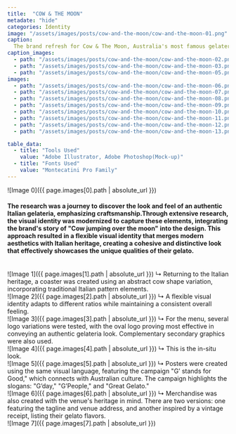 ```yaml
---
title:  "COW & THE MOON"
metadate: "hide"
categories: Identity
image: "/assets/images/posts/cow-and-the-moon/cow-and-the-moon-01.png"
caption: 
  The brand refresh for Cow & The Moon, Australia's most famous gelateria, aimed to reflect the brand's core values and market positioning. The challenge was to highlight the family-owned nature, legacy, and authenticity of their gelato, which is positioned as a small luxury. 
caption_images: 
  - path: "/assets/images/posts/cow-and-the-moon/cow-and-the-moon-02.png"
  - path: "/assets/images/posts/cow-and-the-moon/cow-and-the-moon-03.png"
  - path: "/assets/images/posts/cow-and-the-moon/cow-and-the-moon-05.png"
images:
  - path: "/assets/images/posts/cow-and-the-moon/cow-and-the-moon-06.png"
  - path: "/assets/images/posts/cow-and-the-moon/cow-and-the-moon-07.png"
  - path: "/assets/images/posts/cow-and-the-moon/cow-and-the-moon-08.png"
  - path: "/assets/images/posts/cow-and-the-moon/cow-and-the-moon-09.png"
  - path: "/assets/images/posts/cow-and-the-moon/cow-and-the-moon-10.png"
  - path: "/assets/images/posts/cow-and-the-moon/cow-and-the-moon-11.png"
  - path: "/assets/images/posts/cow-and-the-moon/cow-and-the-moon-12.png"
  - path: "/assets/images/posts/cow-and-the-moon/cow-and-the-moon-13.png"

table_data:
  - title: "Tools Used"
    value: "Adobe Illustrator, Adobe Photoshop(Mock-up)"
  - title: "Fonts Used"
    value: "Montecatini Pro Family"
---
```


![Image 0]({{ page.images[0].path | absolute_url }})
#### The research was a journey to discover the look and feel of an authentic Italian gelateria, emphasizing craftsmanship.Through extensive research, the visual identity was modernized to capture these elements, integrating the brand's story of "Cow jumping over the moon" into the design. This approach resulted in a flexible visual identity that merges modern aesthetics with Italian heritage, creating a cohesive and distinctive look that effectively showcases the unique qualities of their gelato.

<br>
![Image 1]({{ page.images[1].path | absolute_url }})
↳ Returning to the Italian heritage, a coaster was created using an abstract cow shape variation, incorporating traditional Italian pattern elements.

<br>
![Image 2]({{ page.images[2].path | absolute_url }})
↳ A flexible visual identity adapts to different ratios while maintaining a consistent overall feeling.

<br>
![Image 3]({{ page.images[3].path | absolute_url }})
↳ For the menu, several logo variations were tested, with the oval logo proving most effective in conveying an authentic gelateria look. Complementary secondary graphics were also used.

<br>
![Image 4]({{ page.images[4].path | absolute_url }})
↳ This is the in-situ look.

<br>
![Image 5]({{ page.images[5].path | absolute_url }})
↳ Posters were created using the same visual language, featuring the campaign "G’ stands for Good," which connects with Australian culture. The campaign highlights the slogans: "G’day," "G’People," and "Great Gelato."

<br>
![Image 6]({{ page.images[6].path | absolute_url }})
↳ Merchandise was also created with the venue's heritage in mind. There are two versions: one featuring the tagline and venue address, and another inspired by a vintage receipt, listing their gelato flavors.

<br>
![Image 7]({{ page.images[7].path | absolute_url }})


